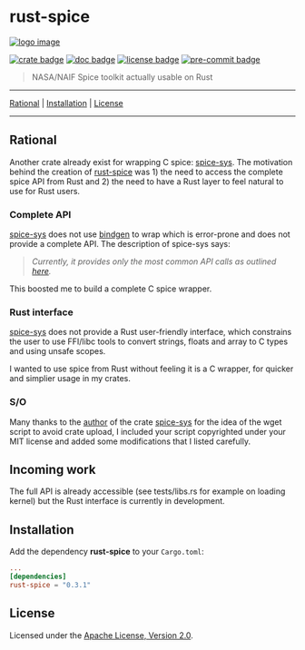 # rust-spice

[![logo image]][crate link]

[![crate badge]][crate link]
[![doc badge]][doc link]
[![license badge]][license link]
[![pre-commit badge]][pre-commit link]

> NASA/NAIF Spice toolkit actually usable on Rust

---

[Rational](#rational) |
[Installation](#installation) |
[License](#license)

---

## Rational

Another crate already exist for wrapping C spice: [spice-sys][spice-sys link].
The motivation behind the creation of [rust-spice][crate link] was 1) the need
to access the complete spice API from Rust and 2) the need to have a Rust layer
to feel natural to use for Rust users.

### Complete API

[spice-sys][spice-sys link] does not use [bindgen][bindgen link] to wrap
  which is error-prone and does not provide a complete API. The description of
  spice-sys says:
  > *Currently, it provides only the most common API calls as outlined
  [here][cspice most common].*

  This boosted me to build a complete C spice wrapper.

### Rust interface

[spice-sys][spice-sys link] does not provide a Rust user-friendly interface,
which constrains the user to use FFI/libc tools to convert strings, floats and
array to C types and using unsafe scopes.

I wanted to use spice from Rust without feeling it is a C wrapper, for quicker
and simplier usage in my crates.

### S/O

Many thanks to the [author][author spice-sys] of the crate
[spice-sys][spice-sys link] for the idea of the wget script to avoid crate
upload, I included your script copyrighted under your MIT license and added some
modifications that I listed carefully.

## Incoming work

The full API is already accessible (see tests/libs.rs for example on loading
kernel) but the Rust interface is currently in development.

## Installation

Add the dependency **rust-spice** to your `Cargo.toml`:

```toml
...
[dependencies]
rust-spice = "0.3.1"
```

## License

Licensed under the [Apache License, Version 2.0][license link].

[repository link]: https://github.com/GregoireHENRY/rust-spice
[logo image]: https://github.com/GregoireHENRY/rust-spice/tree/main/rsc/img/rust-spice-logo.png
[crate link]: https://crates.io/crates/rust-spice
[crate badge]: https://meritbadge.herokuapp.com/rust-spice?style=flat-square
[doc link]: https://docs.rs/rust-spice
[doc badge]: https://docs.rs/rust-spice/badge.svg
[license link]: https://github.com/GregoireHENRY/rust-spice/tree/main/LICENSE
[license badge]: https://img.shields.io/badge/License-Apache%202.0-blue.svg
[pre-commit link]: https://pre-commit.com
[pre-commit badge]: https://img.shields.io/badge/pre--commit-enabled-brightgreen?logo=pre-commit&logoColor=white
[spice-sys link]: https://crates.io/crates/spice-sys
[author spice-sys]: https://github.com/rjpower4
[cspice most common]: https://naif.jpl.nasa.gov/pub/naif/toolkit_docs/C/info/mostused.html
[bindgen link]: https://crates.io/crates/bindgen
